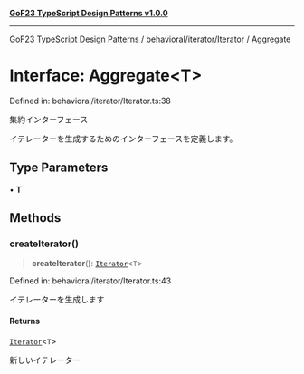 [**GoF23 TypeScript Design Patterns v1.0.0**](../../../../README.md)

***

[GoF23 TypeScript Design Patterns](../../../../README.md) / [behavioral/iterator/Iterator](../README.md) / Aggregate

# Interface: Aggregate\<T\>

Defined in: behavioral/iterator/Iterator.ts:38

集約インターフェース

イテレーターを生成するためのインターフェースを定義します。

## Type Parameters

• **T**

## Methods

### createIterator()

> **createIterator**(): [`Iterator`](Iterator.md)\<`T`\>

Defined in: behavioral/iterator/Iterator.ts:43

イテレーターを生成します

#### Returns

[`Iterator`](Iterator.md)\<`T`\>

新しいイテレーター
